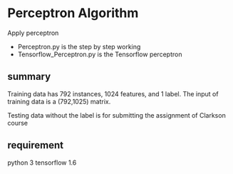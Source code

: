 # Perceptron Algorithm

Apply perceptron 
* Perceptron.py is the step by step working
* Tensorflow_Perceptron.py is the Tensorflow perceptron

## summary
Training data has 792 instances, 1024 features, and 1 label.
The input of training data is a (792,1025) matrix.

Testing data without the label is for submitting the assignment of Clarkson course 


## requirement

python 3
tensorflow 1.6

